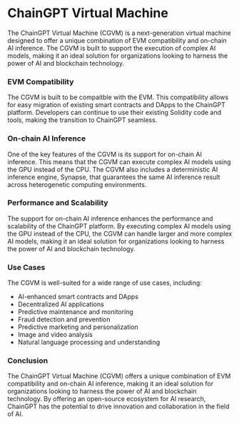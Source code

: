 # ChainGPT Virtual Machine

The ChainGPT Virtual Machine (CGVM) is a next-generation virtual machine designed to offer a unique combination of EVM compatibility and on-chain AI inference. The CGVM is built to support the execution of complex AI models, making it an ideal solution for organizations looking to harness the power of AI and blockchain technology.



### EVM Compatibility

The CGVM is built to be compaitble with the EVM. This compatibility allows for easy migration of existing smart contracts and DApps to the ChainGPT platform. Developers can continue to use their existing Solidity code and tools, making the transition to ChainGPT seamless.



### On-chain AI Inference

One of the key features of the CGVM is its support for on-chain AI inference. This means that the CGVM can execute complex AI models using the GPU instead of the CPU.  The CGVM also includes a deterministic AI inference engine, Synapse, that guarantees the same AI inference result across heterogenetic computing environments.



### Performance and Scalability

The support for on-chain AI inference enhances the performance and scalability of the ChainGPT platform. By executing complex AI models using the GPU instead of the CPU, the CGVM can handle larger and more complex AI models, making it an ideal solution for organizations looking to harness the power of AI and blockchain technology.



### Use Cases

The CGVM is well-suited for a wide range of use cases, including:

* AI-enhanced smart contracts and DApps
* Decentralized AI applications
* Predictive maintenance and monitoring
* Fraud detection and prevention
* Predictive marketing and personalization
* Image and video analysis
* Natural language processing and understanding



### Conclusion

The ChainGPT Virtual Machine (CGVM) offers a unique combination of EVM compatibility and on-chain AI inference, making it an ideal solution for organizations looking to harness the power of AI and blockchain technology. By offering an open-source ecosystem for AI research, ChainGPT has the potential to drive innovation and collaboration in the field of AI.
